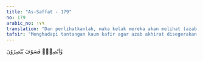 ```yaml
---
title: "As-Saffat - 179"
no: 179
arabic_no: ١٧٩
translation: "Dan perlihatkanlah, maka kelak mereka akan melihat (azab itu)."
tafsir: "Menghadapi tantangan kaum kafir agar azab akhirat disegerakan bagi mereka, Allah memerintahkan Nabi untuk berpaling, yaitu menunjukkan sikap tidak suka pada sikap pembangkangan mereka, tidak menghiraukan ancaman mereka, dan melanjutkan dakwah kepada mereka dengan penuh tawakal kepada Allah, dan melihat perkembangan selanjutnya, yaitu menunggu. Untuk itu diperlukan sikap sabar dan tawakal sebagaimana sikap yang lalu pada waktu menunggu kehancuran mereka di dunia. Dengan demikian azab akhirat itu pasti mereka terima."
---
```


وَّاَبْصِرْۗ فَسَوْفَ يُبْصِرُوْنَ

